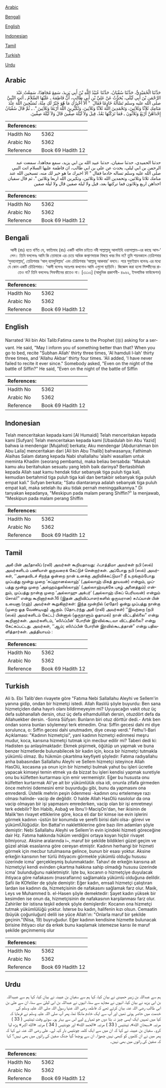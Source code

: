 [Arabic](#arabic)

[Bengali](#bengali)

[English](#english)

[Indonesian](#indonesian)

[Tamil](#tamil)

[Turkish](#turkish)

[Urdu](#urdu)

## Arabic


<div dir="rtl" lang="ar" style={{fontSize:'larger',backgroundColor:'#f8f9fa',padding:20}}>
حَدَّثَنَا الْحُمَيْدِيُّ، حَدَّثَنَا سُفْيَانُ، حَدَّثَنَا عُبَيْدُ اللَّهِ بْنُ أَبِي يَزِيدَ، سَمِعَ مُجَاهِدًا، سَمِعْتُ عَبْدَ الرَّحْمَنِ بْنَ أَبِي لَيْلَى، يُحَدِّثُ عَنْ عَلِيِّ بْنِ أَبِي طَالِبٍ، أَنَّ فَاطِمَةَ ـ عَلَيْهَا السَّلاَمُ ـ أَتَتِ النَّبِيَّ صلى الله عليه وسلم تَسْأَلُهُ خَادِمًا فَقَالَ ‏ "‏ أَلاَ أُخْبِرُكِ مَا هُوَ خَيْرٌ لَكِ مِنْهُ، تُسَبِّحِينَ اللَّهَ عِنْدَ مَنَامِكِ ثَلاَثًا وَثَلاَثِينَ، وَتَحْمَدِينَ اللَّهَ ثَلاَثًا وَثَلاَثِينَ، وَتُكَبِّرِينَ اللَّهَ أَرْبَعًا وَثَلاَثِينَ ‏"‏‏.‏ ـ ثُمَّ قَالَ سُفْيَانُ إِحْدَاهُنَّ أَرْبَعٌ وَثَلاَثُونَ ـ فَمَا تَرَكْتُهَا بَعْدُ، قِيلَ وَلاَ لَيْلَةَ صِفِّينَ قَالَ وَلاَ لَيْلَةَ صِفِّينَ‏.‏
</div>
<div style={{backgroundColor:'#f8f9fa',padding:20, marginBottom: 10}}><table> <thead> <tr> <th>References:</th> <th></th> </tr> </thead> <tbody><tr><td>Hadith No</td><td>5362</td></tr><tr><td>Arabic No</td><td>5362</td></tr><tr><td>Reference</td><td>Book 69 Hadith 12</td></tr></tbody></table></div>


<div dir="rtl" lang="ar" style={{fontSize:'larger',backgroundColor:'#f8f9fa',padding:20}}>
حدثنا الحميدي، حدثنا سفيان، حدثنا عبيد الله بن ابي يزيد، سمع مجاهدا، سمعت عبد الرحمن بن ابي ليلى، يحدث عن علي بن ابي طالب، ان فاطمة عليها السلام اتت النبي صلى الله عليه وسلم تساله خادما فقال " الا اخبرك ما هو خير لك منه، تسبحين الله عند منامك ثلاثا وثلاثين، وتحمدين الله ثلاثا وثلاثين، وتكبرين الله اربعا وثلاثين ". ثم قال سفيان احداهن اربع وثلاثون فما تركتها بعد، قيل ولا ليلة صفين قال ولا ليلة صفين
</div>
<div style={{backgroundColor:'#f8f9fa',padding:20, marginBottom: 10}}><table> <thead> <tr> <th>References:</th> <th></th> </tr> </thead> <tbody><tr><td>Hadith No</td><td>5362</td></tr><tr><td>Arabic No</td><td>5362</td></tr><tr><td>Reference</td><td>Book 69 Hadith 12</td></tr></tbody></table></div>

## Bengali


<div dir="rtl" lang="bn" style={{fontSize:'larger',backgroundColor:'#f8f9fa',padding:20}}>
‘আলী (রাঃ) হতে বর্ণিত যে, ফাতিমাহ (রাঃ) একটি খাদিম চাইতে নবী সাল্লাল্লাহু আলাইহি ওয়াসাল্লাম-এর কাছে আসলেন। তিনি বললেনঃ আমি কি তোমাকে এর চেয়ে অধিক কল্যাণদায়ক বিষয়ে খবর দিব না? তুমি শয়নকালে তেত্রিশবার ‘সুবহানাল্লাহ্’, তেত্রিশবার ‘আল্ হামদুলিল্লাহ’ এবং চৌত্রিশবার ‘আল্লাহু আকবার’ বলবে। পরে সুফ্ইয়ান বলেনঃ এর মধ্যে যে কোন একটি চৌত্রিশবার। ‘আলী বলেনঃ অতঃপর কখনোও আমি এগুলো ছাড়িনি। জিজ্ঞেস করা হলো সিফ্ফীনের রাতেও না? তিনি বললেনঃ সিফফীনের রাতেও না। [৩১১৩] (আধুনিক প্রকাশনী- ৪৯৬২, ইসলামিক ফাউন্ডেশন)
</div>
<div style={{backgroundColor:'#f8f9fa',padding:20, marginBottom: 10}}><table> <thead> <tr> <th>References:</th> <th></th> </tr> </thead> <tbody><tr><td>Hadith No</td><td>5362</td></tr><tr><td>Arabic No</td><td>5362</td></tr><tr><td>Reference</td><td>Book 69 Hadith 12</td></tr></tbody></table></div>

## English


<div dir="ltr" lang="en" style={{fontSize:'larger',backgroundColor:'#f8f9fa',padding:20}}>
Narrated 'Ali bin Abi Talib:Fatima came to the Prophet (ﷺ) asking for a servant. He said, "May I inform you of something better than that? When you go to bed, recite "Subhan Allah' thirty three times, 'Al hamduli l-lah' thirty three times, and 'Allahu Akbar' thirty four times. 'Ali added, 'I have never failed to recite it ever since." Somebody asked, "Even on the night of the battle of Siffin?" He said, "Even on the night of the battle of Siffin
</div>
<div style={{backgroundColor:'#f8f9fa',padding:20, marginBottom: 10}}><table> <thead> <tr> <th>References:</th> <th></th> </tr> </thead> <tbody><tr><td>Hadith No</td><td>5362</td></tr><tr><td>Arabic No</td><td>5362</td></tr><tr><td>Reference</td><td>Book 69 Hadith 12</td></tr></tbody></table></div>

## Indonesian


<div dir="ltr" lang="id" style={{fontSize:'larger',backgroundColor:'#f8f9fa',padding:20}}>
Telah menceritakan kepada kami [Al Humaidi] Telah menceritakan kepada kami [Sufyan] Telah menceritakan kepada kami [Ubaidulah bin Abu Yazid] bahwa ia mendengar [Mujahid] berkata; Aku mendengar [Abdurrahman bin Abu Laila] menceritakan dari [Ali bin Abu Thalib] bahwasanya; Fathimah Alaihas Salam datang kepada Nabi shallallahu 'alaihi wasallam untuk meminta Khadim (seorang pembantu), maka beliau bersabda: "Maukah kamu aku beritahukan sesuatu yang lebih baik darinya? Bertasbihlah kepada Allah saat kamu hendak tidur sebanyak tiga puluh tiga kali, kemudian bertahmid tiga puluh tiga kali dan bertakbir sebanyak tiga puluh empat kali." Sufyan berkata; "Satu diantaranya adalah sebanyak tiga puluh empat kali, maka setelah itu aku tidak pernah meninggalkannya." Di tanyakan kepadanya, "Meskipun pada malam perang Shiffin?" Ia menjawab, "Meskipun pada malam perang Shiffin
</div>
<div style={{backgroundColor:'#f8f9fa',padding:20, marginBottom: 10}}><table> <thead> <tr> <th>References:</th> <th></th> </tr> </thead> <tbody><tr><td>Hadith No</td><td>5362</td></tr><tr><td>Arabic No</td><td>5362</td></tr><tr><td>Reference</td><td>Book 69 Hadith 12</td></tr></tbody></table></div>

## Tamil


<div dir="ltr" lang="ta" style={{fontSize:'larger',backgroundColor:'#f8f9fa',padding:20}}>
அலீ பின் அபீதாலிப் (ரலி) அவர்கள் கூறியதாவது: ஃபாத்திமா அவர்கள் நபி (ஸல்) அவர்களிடம் பணியாள் ஒருவரைக் கேட்டுச் சென்றார்கள். அப்போது நபி (ஸல்) அவர்கள், ‘‘அதைவிடச் சிறந்த ஒன்றை நான் உனக்கு அறிவிக்கட்டுமா? நீ உறங்கும்போது முப்பத்து மூன்று முறை ‘சுப்ஹானல்லாஹ்’ (அல்லாஹ் மிகத் தூயவன்) என்றும், முப்பத்து மூன்று முறை ‘அல்ஹம்துலில்லாஹ்’ (அல்லாஹ்வுக்கே புகழ் அனைத்தும்) என்றும், முப்பத்து நான்கு முறை ‘அல்லாஹு அக்பர்’ (அல்லாஹ் மிகப் பெரியவன்) என்றும் சொல்!” என்று கூறினார்கள்.16 (இதன் அறிவிப்பாளர்களில் ஒருவரான) சுஃப்யான் பின் உயைனா (ரஹ்) அவர்கள் கூறுகிறார்கள்: இந்த மூன்றில் (ஏதோ) ஒன்று முப்பத்து நான்கு (முறை ஓத வேண்டியது) ஆகும். (தொடர்ந்து அலீ (ரலி) அவர்கள்) ‘‘இவற்றை (நபி (ஸல்) அவர்களிடம் கேட்ட) பின்னால் (ஒருநாளும் ஓதாமல்) நான் விட்டதில்லை” என்று கூறினார்கள். அவர்களிடம், ‘ஸிஃப்பீன்’ போரின் இரவில்கூடவா விட்டதில்லை? என்று கேட்கப்பட்டது. அவர்கள், ‘‘ஆம்; ஸிஃப்பீன் போரின் இரவில்கூடத்தான்” என்று பதிலளித்தார்கள். அத்தியாயம் :
</div>
<div style={{backgroundColor:'#f8f9fa',padding:20, marginBottom: 10}}><table> <thead> <tr> <th>References:</th> <th></th> </tr> </thead> <tbody><tr><td>Hadith No</td><td>5362</td></tr><tr><td>Arabic No</td><td>5362</td></tr><tr><td>Reference</td><td>Book 69 Hadith 12</td></tr></tbody></table></div>

## Turkish


<div dir="ltr" lang="tr" style={{fontSize:'larger',backgroundColor:'#f8f9fa',padding:20}}>
Ali b. Ebi Talib'den rivayete göre "Fatıma Nebi Sallallahu Aleyhi ve Sellem'in yanına gidip, ondan bir hizmetçi istedi. Allah Raslılü şöyle buyurdu: Ben sana hizmetçiden daha hayırlı olanı bildirmeyeyim mi? Uyuyacağın vakit otuz üç defa subhanallah dersin, otuz üç defa elhamdulillah dersin, otuzdört defa da Allahuekber dersin. -Sonra Süfyan: Bunların biri otuz dörttür dedi.- Artık ben ondan sonra bunları söylemeyi terk etmedim. Ona: Sıffin gecesi dahi mi diye sorulunca, o: Sıffin gecesi dahi unutmadım, diye cevap verdi." Fethu'l-Bari Açıklaması: "Kadının hizmetçisi", yani kadının hizmetçi edinmesi meşru mudur, koca, karısına hizmetçi tutmak için mecbur edilir mi? Taberi dedi ki: Hadisten şu anlaşılmaktadır: Ekmek pişirmek, öğütüp un yapmak ve buna benzer hizmetlerde bulunabilecek bir kadın için, koca bir hizmetçi tutmakla yükümlü olmaz. Bu hükmün çıkartılma keyfiyeti şöyledir: Fatıma radıyallahu anha babasından Sallallahu Aleyhi ve Sellem hizmetçi isteyince Allah HasOlü, kocasına ya onun için bir hizmetçi bulmak yahut bu işleri ücretle yapacak kimseyi temin etmek ya da bizzat bu işleri kendisi yapmak suretiyle onu bu külfetten kurtarması için emir vermemiştir. Eğer bu hususta onu külfetten kurtarmak Ali'ye ait bir yükümlülük olsa idi, onunla zifafa girmeden önce mehrini ödemesini emir buyurduğu gibi, bunu da yapmasını ona emrederdi. Üstelik mehrin peşin ödenmesi -kadının onu ertelemeye razı olması halinde- vacip de değildir. O halde Allah HasOlü nasılolur da ona vacip olmayan bir işi yapmasını emrederken, vacip olan bir işi emretmeyi terk edebilir? İbn Habib, Asbağ ve İbnu'I-MacişOn'dan, her ikisinin de Malik'ten rivayet ettiklerine göre, koca eli dar bir kimse ise evin işlerini görmek kadının -üstün bir konumda ve şerefli birisi dahi olsa- görevi ve yükümlÜlüğüdür. İbn Battal'ın naklettiklerine göre bazı ilim adamları şöyle demiştir: Nebi Sallallahu Aleyhi ve Sellem'in evin içindeki hizmeti göreceğine dair Hz. Fatıma hakkında hüküm verdiğini ortaya koyan hiçbir rivayet bilmiyoruz. Aksine aralarında i~, maruf bir şekilde bildikleri güzel geçim ve güzel ahlak esaslarına göre cereyan etmiştir. Kadının herhangi bir hizmeti görmek için mecbur tutulmasına gelince, bunun bir esası yoktur. Aksine erkeğin karısının her türlü ihtiyacını görmekle yükümlü olduğu hususu üzerinde icma' gerçekleşmiş bulunmaktadır. Tahav! de erkeğin karısına ait hizmetçiyi kendi evinden çıkartma hakkına sahip olmadığı hususu üzerinde icma' bulunduğunu nakletmiştir. İşte bu, kocanın o hizmetçiye duyulacak ihtiyaca göre nafakasını (masraflarını) sağlamakla yükümlü olduğuna delildir. Şafii ile KOfeliler de şöyle demiştir: Eğer kadın, emsali hizmetçi çalıştıran lardan ise kadının da, hizmetçisinin de nafakasını sağlamak farz olur. Maıik, Leys ve Muhammed b. el-Hasen şöyle demektedir: Şayet kadın yüksek bir kesimden ise onun da, hizmetçisinin de nafakasının karşılanması farz olur. Zahiriler bir istisna teşkil ederek şöyle demişlerdir: Kocanın ona hizmetçi tutmak yükümlülüğü yoktur. İsterse bu kadın, halifenin kızı olsun. Cemaatin (büyük çoğunluğun) delili ise yüce Allah'ın: "Onlarla maruf bir şekilde geçinin."(Nisa, 19) buyruğudur. Eğer kadının kendisine hizmette bulunacak birisine ihtiyacı olur da erkek bunu kaqılamak istemezse karısı ile maruf şekilde geçinmemiş olur
</div>
<div style={{backgroundColor:'#f8f9fa',padding:20, marginBottom: 10}}><table> <thead> <tr> <th>References:</th> <th></th> </tr> </thead> <tbody><tr><td>Hadith No</td><td>5362</td></tr><tr><td>Arabic No</td><td>5362</td></tr><tr><td>Reference</td><td>Book 69 Hadith 12</td></tr></tbody></table></div>

## Urdu


<div dir="rtl" lang="ur" style={{fontSize:'larger',backgroundColor:'#f8f9fa',padding:20}}>
ہم سے عبداللہ بن زبیر حمیدی نے بیان کیا، کہا ہم سے سفیان بن عیینہ نے بیان کیا، کہا ہم سے عبیداللہ بن ابی یزید نے بیان کیا، انہوں نے مجاہد سے سنا، انہوں نے عبداللہ بن ابی لیلیٰ سے سنا، ان سے علی بن ابی طالب رضی اللہ عنہ بیان کرتے تھے کہ فاطمہ رضی اللہ عنہا رسول اللہ صلی اللہ علیہ وسلم کی خدمت میں حاضر ہوئی تھیں اور آپ سے ایک خادم مانگا تھا، پھر آپ صلی اللہ علیہ وسلم نے فرمایا کہ کیا میں تمہیں ایک ایسی چیز نہ بتا دوں جو تمہارے لیے اس سے بہتر ہو۔ سوتے وقت تینتیس ( 33 ) مرتبہ «سبحان الله»،‏‏‏‏ تینتیس ( 33 ) مرتبہ «الحمد الله» اور چونتیس ( 34 ) مرتبہ «الله اكبر» پڑھ لیا کرو۔ سفیان بن عیینہ نے کہا کہ ان میں سے ایک کلمہ چونتیس بار کہہ لے۔ علی رضی اللہ عنہ نے کہا کہ پھر میں نے ان کلموں کو کبھی نہیں چھوڑا۔ ان سے پوچھا گیا جنگ صفین کی راتوں میں بھی نہیں؟ کہا کہ صفین کی راتوں میں بھی نہیں۔
</div>
<div style={{backgroundColor:'#f8f9fa',padding:20, marginBottom: 10}}><table> <thead> <tr> <th>References:</th> <th></th> </tr> </thead> <tbody><tr><td>Hadith No</td><td>5362</td></tr><tr><td>Arabic No</td><td>5362</td></tr><tr><td>Reference</td><td>Book 69 Hadith 12</td></tr></tbody></table></div>